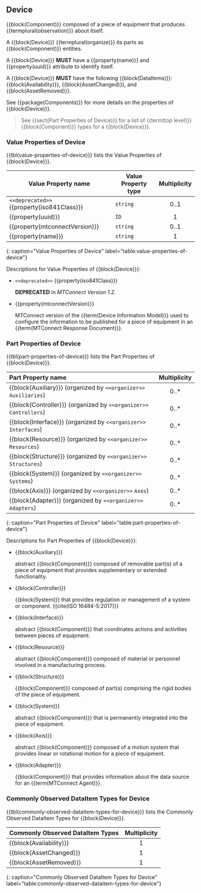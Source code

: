 
## Device

{{block(Component)}} composed of a piece of equipment that produces {{termplural(observation)}} about itself.


A {{block(Device)}} {{termplural(organize)}} its parts as {{block(Component)}} entities.

A {{block(Device)}} **MUST** have a {{property(name)}} and {{property(uuid)}} attribute to identify itself. 

A {{block(Device)}} **MUST** have the following {{block(DataItems)}}: {{block(Availability)}}, {{block(AssetChanged)}}, and {{block(AssetRemoved)}}.

See {{package(Components)}} for more details on the properties of {{block(Device)}}.

> See {{sect(Part Properties of Device)}} for a list of {{term(top level)}} {{block(Component)}} types for a {{block(Device)}}.



### Value Properties of Device

{{tbl(value-properties-of-device)}} lists the Value Properties of {{block(Device)}}.

|Value Property name|Value Property type|Multiplicity|
|-|-|:-:|
|`<<deprecated>>` {{property(iso841Class)}}|`string`|0..1|
|{{property(uuid)}}|`ID`|1|
|{{property(mtconnectVersion)}}|`string`|0..1|
|{{property(name)}}|`string`|1|
{: caption="Value Properties of Device" label="table:value-properties-of-device"}

Descriptions for Value Properties of {{block(Device)}}:

* `<<deprecated>>` {{property(iso841Class)}} 

    **DEPRECATED** in *MTConnect Version 1.2*.

* {{property(mtconnectVersion)}} 

    MTConnect version of the {{term(Device Information Model)}} used to configure the information to be published for a piece of equipment in an {{term(MTConnect Response Document)}}.

### Part Properties of Device

{{tbl(part-properties-of-device)}} lists the Part Properties of {{block(Device)}}.

|Part Property name|Multiplicity|
|:-|:-:|
|{{block(Auxiliary)}} (organized by `<<organizer>>` `Auxiliaries`)|0..*|
|{{block(Controller)}} (organized by `<<organizer>>` `Controllers`)|0..*|
|{{block(Interface)}} (organized by `<<organizer>>` `Interfaces`)|0..*|
|{{block(Resource)}} (organized by `<<organizer>>` `Resources`)|0..*|
|{{block(Structure)}} (organized by `<<organizer>>` `Structures`)|0..*|
|{{block(System)}} (organized by `<<organizer>>` `Systems`)|0..*|
|{{block(Axis)}} (organized by `<<organizer>>` `Axes`)|0..*|
|{{block(Adapter)}} (organized by `<<organizer>>` `Adapters`)|0..*|
{: caption="Part Properties of Device" label="table:part-properties-of-device"}

Descriptions for Part Properties of {{block(Device)}}:

* {{block(Auxiliary)}} 

    abstract {{block(Component)}} composed of removable part(s) of a piece of equipment that provides supplementary or extended functionality.

* {{block(Controller)}} 

    {{block(System)}} that provides regulation or management of a system or component. {{cite(ISO 16484-5:2017)}}

* {{block(Interface)}} 

    abstract {{block(Component)}} that coordinates actions and activities between pieces of equipment.
    

* {{block(Resource)}} 

    abstract {{block(Component)}} composed of material or personnel involved in a manufacturing process.

* {{block(Structure)}} 

    {{block(Component)}} composed of part(s) comprising the rigid bodies of the piece of equipment.

* {{block(System)}} 

    abstract {{block(Component)}} that is permanently integrated into the piece of equipment.

* {{block(Axis)}} 

    abstract {{block(Component)}} composed of a motion system that provides linear or rotational motion for a piece of equipment.

* {{block(Adapter)}} 

    {{block(Component)}} that provides information about the data source for an {{term(MTConnect Agent)}}.

### Commonly Observed DataItem Types for Device

{{tbl(commonly-observed-dataitem-types-for-device)}} lists the Commonly Observed DataItem Types for {{block(Device)}}.

|Commonly Observed DataItem Types|Multiplicity|
|:-|:-:|
|{{block(Availability)}}|1|
|{{block(AssetChanged)}}|1|
|{{block(AssetRemoved)}}|1|
{: caption="Commonly Observed DataItem Types for Device" label="table:commonly-observed-dataitem-types-for-device"}
